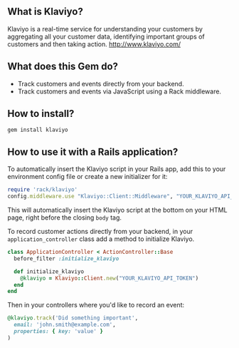 What is Klaviyo?
----------------

Klaviyo is a real-time service for understanding your customers by aggregating all your customer data, identifying important groups of customers and then taking action.
http://www.klaviyo.com/

What does this Gem do?
----------------------

* Track customers and events directly from your backend.
* Track customers and events via JavaScript using a Rack middleware.

How to install?
---------------

```
gem install klaviyo
```

How to use it with a Rails application?
---------------------------------------

To automatically insert the Klaviyo script in your Rails app, add this to your environment config file or create a new initializer for it:

```ruby
require 'rack/klaviyo'
config.middleware.use "Klaviyo::Client::Middleware", "YOUR_KLAVIYO_API_TOKEN"
```

This will automatically insert the Klaviyo script at the bottom on your HTML page, right before the closing `body` tag.

To record customer actions directly from your backend, in your `application_controller` class add a method to initialize Klaviyo.

```ruby
class ApplicationController < ActionController::Base
  before_filter :initialize_klaviyo

  def initialize_klaviyo
    @klaviyo = Klaviyo::Client.new("YOUR_KLAVIYO_API_TOKEN")
  end
end
```

Then in your controllers where you'd like to record an event:

```ruby
@klaviyo.track('Did something important',
  email: 'john.smith@example.com',
  properties: { key: 'value' }
)
```

